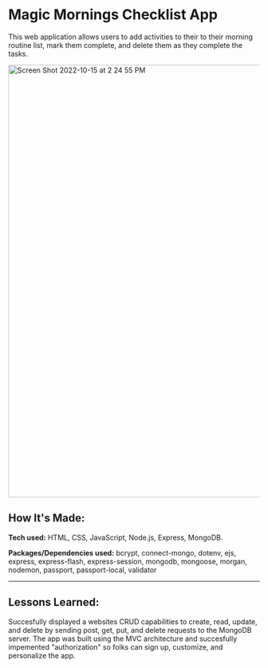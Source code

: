 # Magic Mornings Checklist App

This web application allows users to add activities to their to their morning routine list, mark them complete, and delete them as they complete the tasks. 


<img width="868" alt="Screen Shot 2022-10-15 at 2 24 55 PM" src="https://user-images.githubusercontent.com/97640502/196008761-92a1d903-2113-4704-a808-e60320008318.png">


## How It's Made:

**Tech used:** HTML, CSS, JavaScript, Node.js, Express, MongoDB.

**Packages/Dependencies used:**
bcrypt, connect-mongo, dotenv, ejs, express, express-flash, express-session, mongodb, mongoose, morgan, nodemon, passport, passport-local, validator

---

## Lessons Learned:

Succesfully displayed a websites CRUD capabilities to create, read, update, and delete by sending post, get, put, and delete requests to the MongoDB server. The app was built using the MVC architecture and succesfully impemented "authorization" so folks can sign up, customize, and personalize the app. 




